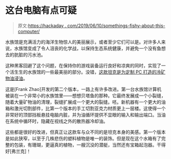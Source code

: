 # 这台电脑有点可疑

> 原文:[https://hackaday . com/2019/06/10/somethings-fishy-about-this-computer/](https://hackaday.com/2019/06/10/somethings-fishy-about-this-computer/)

水族馆是充满活力的海洋生物惊人的美丽展示，或者至少它们可以是。对许多人来说，水族馆变成了令人沮丧的化学战，以保持生态系统健康，并避免一个没有鱼想去的肮脏的污水池。

这种黑客回避了这个问题，在保持你的游戏装备运行良好和凉爽的同时，实现了一个活生生的水族馆的一些最美丽的部分。没错，[这款坦克是为定制 PC 打造的冷矿物油浸油](https://eleccelerator.com/aquarium-computer/)。

这是[Frank Zhao]开发的第二个版本，一路上有许多改进。第一台水族馆计算机被装在一个非常小的水族馆里——想想贝塔鱼的那种。它最终发展成一个小裂缝，随着大量矿物油的清理，裂缝扩展成一个更大的裂缝。呸。新机器有一个更大的油箱和激光切割部件，比第一个版本的手工切割亚克力材质更上一层楼。这使得一个非常好的顶部挡板悬挂电脑内脏，并为油循环提供不显眼的输入和输出端口。当油在系统中循环时，隐藏在视线之外的散热器冷却油。

这些都是很好的改进，但真正让这款车与众不同的是坦克本身的美感。第一个版本是如此狭窄，以至于几株悲伤的塑料植物是唯一的装饰。但是现在这个水箱有了完整的包装，有珊瑚，更逼真的植物，一艘沉没的潜艇，当然还有宝箱起泡器。干得好[弗兰克]！